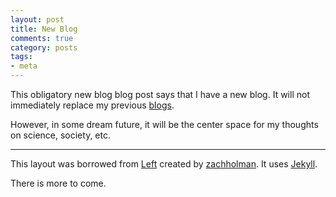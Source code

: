 ```yaml
---
layout: post
title: New Blog
comments: true
category: posts
tags:
- meta
---
```


This obligatory new blog blog post says that I have a new blog. 
It will not immediately replace my previous [blogs][katyhuffme].

However, in some dream future, it will be the center space for my thoughts on 
science, society, etc. 

---

This layout was borrowed from [Left][left] created by [zachholman][zh]. It uses 
[Jekyll][jekyll].

There is more to come.

[katyhuffme]: http://katyhuff.me
[jekyll]: https://github.com/mojombo/jekyll
[zh]: http://zachholman.com
[left]: https://github.com/holman/left#readme
[twitter]: https://twitter.com/holman
